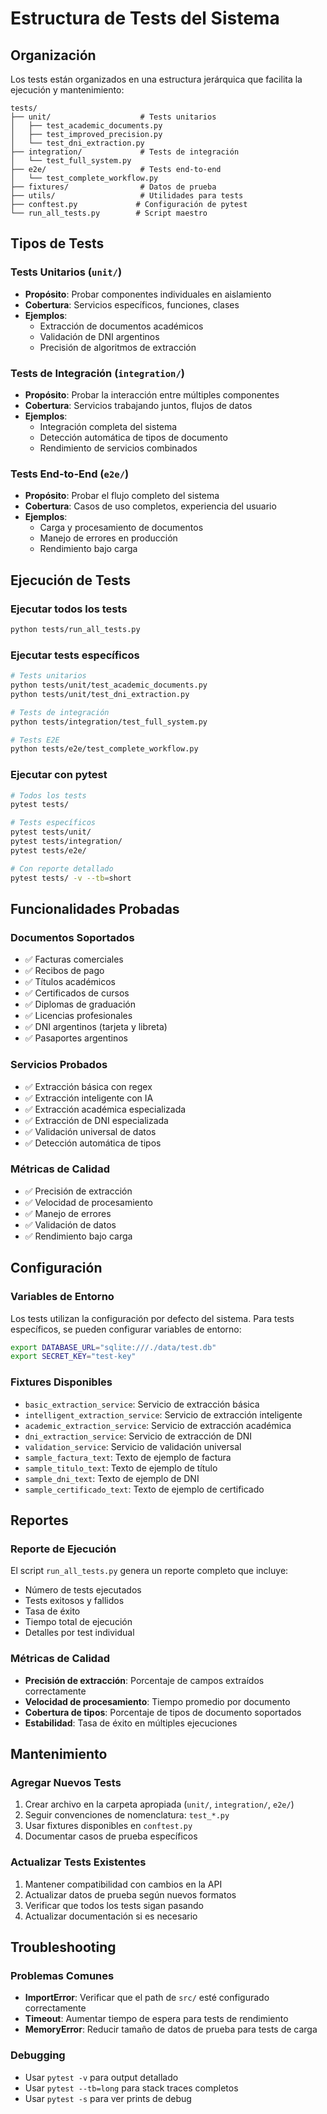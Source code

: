 # Estructura de Tests del Sistema

## Organización

Los tests están organizados en una estructura jerárquica que facilita la ejecución y mantenimiento:

```
tests/
├── unit/                    # Tests unitarios
│   ├── test_academic_documents.py
│   ├── test_improved_precision.py
│   └── test_dni_extraction.py
├── integration/             # Tests de integración
│   └── test_full_system.py
├── e2e/                     # Tests end-to-end
│   └── test_complete_workflow.py
├── fixtures/                # Datos de prueba
├── utils/                   # Utilidades para tests
├── conftest.py             # Configuración de pytest
└── run_all_tests.py        # Script maestro
```

## Tipos de Tests

### Tests Unitarios (`unit/`)
- **Propósito**: Probar componentes individuales en aislamiento
- **Cobertura**: Servicios específicos, funciones, clases
- **Ejemplos**: 
  - Extracción de documentos académicos
  - Validación de DNI argentinos
  - Precisión de algoritmos de extracción

### Tests de Integración (`integration/`)
- **Propósito**: Probar la interacción entre múltiples componentes
- **Cobertura**: Servicios trabajando juntos, flujos de datos
- **Ejemplos**:
  - Integración completa del sistema
  - Detección automática de tipos de documento
  - Rendimiento de servicios combinados

### Tests End-to-End (`e2e/`)
- **Propósito**: Probar el flujo completo del sistema
- **Cobertura**: Casos de uso completos, experiencia del usuario
- **Ejemplos**:
  - Carga y procesamiento de documentos
  - Manejo de errores en producción
  - Rendimiento bajo carga

## Ejecución de Tests

### Ejecutar todos los tests
```bash
python tests/run_all_tests.py
```

### Ejecutar tests específicos
```bash
# Tests unitarios
python tests/unit/test_academic_documents.py
python tests/unit/test_dni_extraction.py

# Tests de integración
python tests/integration/test_full_system.py

# Tests E2E
python tests/e2e/test_complete_workflow.py
```

### Ejecutar con pytest
```bash
# Todos los tests
pytest tests/

# Tests específicos
pytest tests/unit/
pytest tests/integration/
pytest tests/e2e/

# Con reporte detallado
pytest tests/ -v --tb=short
```

## Funcionalidades Probadas

### Documentos Soportados
- ✅ Facturas comerciales
- ✅ Recibos de pago
- ✅ Títulos académicos
- ✅ Certificados de cursos
- ✅ Diplomas de graduación
- ✅ Licencias profesionales
- ✅ DNI argentinos (tarjeta y libreta)
- ✅ Pasaportes argentinos

### Servicios Probados
- ✅ Extracción básica con regex
- ✅ Extracción inteligente con IA
- ✅ Extracción académica especializada
- ✅ Extracción de DNI especializada
- ✅ Validación universal de datos
- ✅ Detección automática de tipos

### Métricas de Calidad
- ✅ Precisión de extracción
- ✅ Velocidad de procesamiento
- ✅ Manejo de errores
- ✅ Validación de datos
- ✅ Rendimiento bajo carga

## Configuración

### Variables de Entorno
Los tests utilizan la configuración por defecto del sistema. Para tests específicos, se pueden configurar variables de entorno:

```bash
export DATABASE_URL="sqlite:///./data/test.db"
export SECRET_KEY="test-key"
```

### Fixtures Disponibles
- `basic_extraction_service`: Servicio de extracción básica
- `intelligent_extraction_service`: Servicio de extracción inteligente
- `academic_extraction_service`: Servicio de extracción académica
- `dni_extraction_service`: Servicio de extracción de DNI
- `validation_service`: Servicio de validación universal
- `sample_factura_text`: Texto de ejemplo de factura
- `sample_titulo_text`: Texto de ejemplo de título
- `sample_dni_text`: Texto de ejemplo de DNI
- `sample_certificado_text`: Texto de ejemplo de certificado

## Reportes

### Reporte de Ejecución
El script `run_all_tests.py` genera un reporte completo que incluye:
- Número de tests ejecutados
- Tests exitosos y fallidos
- Tasa de éxito
- Tiempo total de ejecución
- Detalles por test individual

### Métricas de Calidad
- **Precisión de extracción**: Porcentaje de campos extraídos correctamente
- **Velocidad de procesamiento**: Tiempo promedio por documento
- **Cobertura de tipos**: Porcentaje de tipos de documento soportados
- **Estabilidad**: Tasa de éxito en múltiples ejecuciones

## Mantenimiento

### Agregar Nuevos Tests
1. Crear archivo en la carpeta apropiada (`unit/`, `integration/`, `e2e/`)
2. Seguir convenciones de nomenclatura: `test_*.py`
3. Usar fixtures disponibles en `conftest.py`
4. Documentar casos de prueba específicos

### Actualizar Tests Existentes
1. Mantener compatibilidad con cambios en la API
2. Actualizar datos de prueba según nuevos formatos
3. Verificar que todos los tests sigan pasando
4. Actualizar documentación si es necesario

## Troubleshooting

### Problemas Comunes
- **ImportError**: Verificar que el path de `src/` esté configurado correctamente
- **Timeout**: Aumentar tiempo de espera para tests de rendimiento
- **MemoryError**: Reducir tamaño de datos de prueba para tests de carga

### Debugging
- Usar `pytest -v` para output detallado
- Usar `pytest --tb=long` para stack traces completos
- Usar `pytest -s` para ver prints de debug